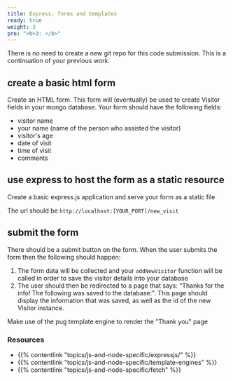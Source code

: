 ```yaml
---
title: Express, forms and templates
ready: true
weight: 3
pre: "<b>3: </b>"
---
```


There is no need to create a new git repo for this code submission. This is a continuation of your previous work.

## create a basic html form

Create an HTML form. This form will (eventually) be used to create Visitor fields in your mongo database. Your form should have the following fields:

- visitor name
- your name (name of the person who assisted the visitor)
- visitor's age
- date of visit
- time of visit
- comments

## use express to host the form as a static resource

Create a basic express.js application and serve your form as a static file

The url should be `http://localhost:[YOUR_PORT]/new_visit`

## submit the form

There should be a submit button on the form. When the user submits the form then the following should happen:

1. The form data will be collected and your `addNewVisitor` function will be called in order to save the visitor details into your database
2. The user should then be redirected to a page that says: "Thanks for the info! The following was saved to the database:". This page should display the information that was saved, as well as the id of the new Visitor instance.

Make use of the pug template engine to render the "Thank you" page

### Resources

- {{% contentlink "topics/js-and-node-specific/expressjs/" %}}
- {{% contentlink "topics/js-and-node-specific/template-engines" %}}
- {{% contentlink "topics/js-and-node-specific/fetch" %}}

